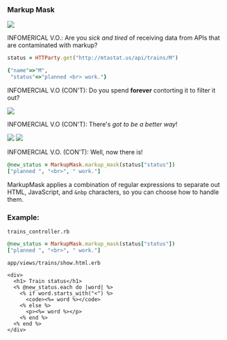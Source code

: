 ### Markup Mask
![](https://media.giphy.com/media/KKSL69AkgQ62c/giphy.gif)


INFOMERICAL V.O.: 
Are you _sick and tired_ of receiving data from APIs that are contaminated with markup?

```ruby
status = HTTParty.get("http://mtastat.us/api/trains/M")

{"name"=>"M",
 "status"=>"planned <br> work."}
```

INFOMERCIAL V.O (CON'T): 
Do you spend **forever** contorting it to filter it out?

![](https://media.giphy.com/media/10N0qMA6FLi4BW/giphy.gif)

INFOMERCIAL V.O (CON'T): 
There's _got to be a better way_!

![](https://media.giphy.com/media/i4gLlAUz2IVIk/giphy.gif)
![](https://media.giphy.com/media/dJEMs13SrsiuA/giphy.gif)

INFOMERCIAL V.O. (CON'T): 
Well, now there is!

```rb
@new_status = MarkupMask.markup_mask(status["status"])
["planned ", "<br>", " work."]
```

MarkupMask applies a combination of regular expressions to separate out HTML, JavaScript, and `&nbp` characters, so you can choose how to handle them.

### Example:
`trains_controller.rb`
```rb
@new_status = MarkupMask.markup_mask(status["status"])
["planned ", "<br>", " work."]
```
`app/views/trains/show.html.erb`
```erb
<div>
  <h1> Train status</h1>
  <% @new_status.each do |word| %>
    <% if word.starts_with("<") %>
      <code><%= word %></code>
    <% else %>
      <p><%= word %></p>
    <% end %>
  <% end %>
</div>
```
